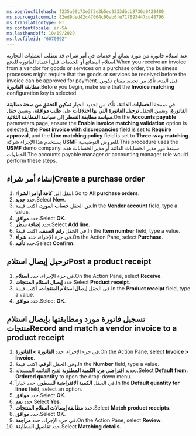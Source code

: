 ```yaml
---
ms.openlocfilehash: f235a99c73e3f3e3b5ec9333dbcb8736a0428480
ms.sourcegitcommit: 82ed9ded42c47064c90ab6fe717893447cd48796
ms.translationtype: HT
ms.contentlocale: ar-SA
ms.lasthandoff: 10/19/2020
ms.locfileid: "6070892"
---
```

<span data-ttu-id="4a536-101">عند استلام فاتورة من مورد بضائع أو خدمات في أمر شراء، قد تتطلب العمليات التجارية استلام البضائع أو الخدمات قبل اعتماد الفاتورة للدفع.</span><span class="sxs-lookup"><span data-stu-id="4a536-101">When you receive an invoice from a vendor for goods or services on a purchase order, the business processes might require that the goods or services be received before the invoice can be approved for payment.</span></span> <span data-ttu-id="4a536-102">قبل البدء، تأكد من تحديد مفتاح تكوين **مطابقة الفاتورة**.</span><span class="sxs-lookup"><span data-stu-id="4a536-102">Before you begin, make sure that the **Invoice matching** configuration key is selected.</span></span>

<span data-ttu-id="4a536-103">في صفحة **الحسابات الدائنة**، تأكد من تحديد الخيار **تمكين التحقق من صحة مطابقة الفاتورة**، وتعيين الحقل **ترحيل الفاتورة التي بها اختلافات** على **طلب موافقة**، وتعيين حقل **سياسة مطابقة السطر** إلى **سياسة المطابقة الثلاثية**.</span><span class="sxs-lookup"><span data-stu-id="4a536-103">On the **Accounts payable** parameters page, ensure the **Enable invoice matching validation** option is selected, the **Post invoice with discrepancies** field is set to **Require approval**, and the **Line matching policy** field is set to **Three-way matching**.</span></span>
<span data-ttu-id="4a536-104">يستخدم هذا الإجراء شركة **USMF** للعروض التوضيحية.</span><span class="sxs-lookup"><span data-stu-id="4a536-104">This procedure uses the **USMF** demo company.</span></span> <span data-ttu-id="4a536-105">سينفذ دور مدير الحسابات الدائنة أو مدير الحسابات هذه الخطوات.</span><span class="sxs-lookup"><span data-stu-id="4a536-105">The accounts payable manager or accounting manager role would perform these steps.</span></span>

## <a name="create-a-purchase-order"></a><span data-ttu-id="4a536-106">إنشاء أمر شراء</span><span class="sxs-lookup"><span data-stu-id="4a536-106">Create a purchase order</span></span> 

1.  <span data-ttu-id="4a536-107">انتقل إلى **كافة أوامر الشراء**.</span><span class="sxs-lookup"><span data-stu-id="4a536-107">Go to **All purchase orders**.</span></span>
2.  <span data-ttu-id="4a536-108">حدد **جديد‎**.</span><span class="sxs-lookup"><span data-stu-id="4a536-108">Select **New**.</span></span>
3.  <span data-ttu-id="4a536-109">في الحقل **حساب المورد**، اكتب قيمة.</span><span class="sxs-lookup"><span data-stu-id="4a536-109">In the **Vendor account** field, type a value.</span></span>
4.  <span data-ttu-id="4a536-110">حدد **موافق**.</span><span class="sxs-lookup"><span data-stu-id="4a536-110">Select **OK**.</span></span>
5.  <span data-ttu-id="4a536-111">حدد **إضافة سطر**.</span><span class="sxs-lookup"><span data-stu-id="4a536-111">Select **Add line**.</span></span>
6.  <span data-ttu-id="4a536-112">في الحقل **رقم الصنف**، اكتب قيمةً.</span><span class="sxs-lookup"><span data-stu-id="4a536-112">In the **Item number** field, type a value.</span></span>
7.  <span data-ttu-id="4a536-113">في جزء الإجراء، حدد **شراء**.</span><span class="sxs-lookup"><span data-stu-id="4a536-113">On the Action Pane, select **Purchase**.</span></span>
8.  <span data-ttu-id="4a536-114">حدد **تأكيد**.</span><span class="sxs-lookup"><span data-stu-id="4a536-114">Select **Confirm**.</span></span>


## <a name="post-a-product-receipt"></a><span data-ttu-id="4a536-115">ترحيل إيصال استلام</span><span class="sxs-lookup"><span data-stu-id="4a536-115">Post a product receipt</span></span> 

1.  <span data-ttu-id="4a536-116">في جزء الإجراء، حدد **استلام**.</span><span class="sxs-lookup"><span data-stu-id="4a536-116">On the Action Pane, select **Receive**.</span></span>
2.  <span data-ttu-id="4a536-117">حدد **إيصال استلام المنتجات**.</span><span class="sxs-lookup"><span data-stu-id="4a536-117">Select **Product receipt**.</span></span>
3.  <span data-ttu-id="4a536-118">في الحقل **إيصال استلام المنتجات**، اكتب قيمة.</span><span class="sxs-lookup"><span data-stu-id="4a536-118">In the **Product receipt** field, type a value.</span></span>
4.  <span data-ttu-id="4a536-119">حدد **موافق**.</span><span class="sxs-lookup"><span data-stu-id="4a536-119">Select **OK**.</span></span>


## <a name="record-and-match-a-vendor-invoice-to-a-product-receipt"></a><span data-ttu-id="4a536-120">تسجيل فاتورة مورد ومطابقتها بإيصال استلام منتجات</span><span class="sxs-lookup"><span data-stu-id="4a536-120">Record and match a vendor invoice to a product receipt</span></span> 

1.  <span data-ttu-id="4a536-121">في جزء الإجراء، حدد **الفاتورة > الفاتورة**.</span><span class="sxs-lookup"><span data-stu-id="4a536-121">On the Action Pane, select **Invoice > Invoice**.</span></span>
2.  <span data-ttu-id="4a536-122">وفي الحقل **الرقم**، اكتب قيمةً.</span><span class="sxs-lookup"><span data-stu-id="4a536-122">In the **Number** field, type a value.</span></span>
3.  <span data-ttu-id="4a536-123">تحديد **افتراضي من: الكمية المطلوبة** لفتح القائمة المنسدلة.</span><span class="sxs-lookup"><span data-stu-id="4a536-123">Select **Default from: Ordered quantity** to open the drop-down menu.</span></span>
4.  <span data-ttu-id="4a536-124">في الحقل **الكمية الافتراضية للسطور**، حدد خياراً.</span><span class="sxs-lookup"><span data-stu-id="4a536-124">In the **Default quantity for lines** field, select an option.</span></span>
5.  <span data-ttu-id="4a536-125">حدد **موافق**.</span><span class="sxs-lookup"><span data-stu-id="4a536-125">Select **OK**.</span></span>
6.  <span data-ttu-id="4a536-126">حدد **نعم**.</span><span class="sxs-lookup"><span data-stu-id="4a536-126">Select **Yes**.</span></span>
7.  <span data-ttu-id="4a536-127">حدد **مطابقة إيصالات استلام المنتجات**.</span><span class="sxs-lookup"><span data-stu-id="4a536-127">Select **Match product receipts**.</span></span>
8.  <span data-ttu-id="4a536-128">حدد **موافق**.</span><span class="sxs-lookup"><span data-stu-id="4a536-128">Select **OK**.</span></span>
9.  <span data-ttu-id="4a536-129">في جزء الإجراء، حدد **مراجعة**.</span><span class="sxs-lookup"><span data-stu-id="4a536-129">On the Action Pane, select **Review**.</span></span>
10. <span data-ttu-id="4a536-130">حدد **تفاصيل المطابقة**.</span><span class="sxs-lookup"><span data-stu-id="4a536-130">Select **Matching details**.</span></span>

